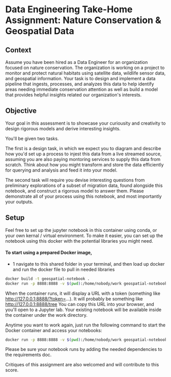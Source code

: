 # Data Engineering Take-Home Assignment: Nature Conservation & Geospatial Data

## Context
Assume you have been hired as a Data Engineer for an organization focused on nature conservation. The organization is working on a project to monitor and protect natural habitats using satellite data, wildlife sensor data, and geospatial information. Your task is to design and implement a data pipeline that ingests, processes, and analyzes this data to help identify areas needing immediate conservation attention as well as build a model that provides helpful insights related our organization's interests.

## Objective 

Your goal in this assessment is to showcase your curiousity and creativity to design rigorous models and derive interesting insights.  

You'll be given two tasks.

The first is a design task, in which we expect you to diagram and describe how you'd set up a process to injest this data from a live streamed source, assuming you are also paying montoring services to supply this data from scratch. Think about how you might transform and store the data efficiently for querying and analysis and feed it into your model. 

The second task will require you devise interesting questions from preliminary explorations of a subset of migration data, found alongside this notebook, and construct a rigorous model to answer them. Please demonstrate all of your process using this notebook, and most importantly your outputs. 

## Setup 
Feel free to set up the jupyter notebook in this container using conda, or your own kernal / virtual environment. To make it easier, you can set up the notebook using this docker with the potential libraries you might need. 

#### To start using a prepared Docker image, 
- 1 navigate to this shared folder in your terminal, and then load up docker and run the docker file to pull in needed libraries

```bash
docker build -t geospatial-notebook .
docker run -p 8888:8888 -v $(pwd):/home/nobody/work geospatial-notebook
```

When the container runs, it will display a URL with a token (something like http://127.0.0.1:8888/?token=...). It will probably be something like http://127.0.0.1:8888/tree You can copy this URL into your browser, and you'll open to a Jupyter lab. Your existing notebook will be available inside the container under the work directory.

Anytime you want to work again, just run the following command to start the Docker container and access your notebooks:

```bash
docker run -p 8888:8888 -v $(pwd):/home/nobody/work geospatial-notebook
```
Please be sure your notebook runs by adding the needed dependencies to the requirements doc. 

Critiques of this assignment are also welcomed and will contribute to this score. 